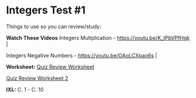 # Integers Test #1

Things to use so you can review/study:

**Watch These Videos**
Integers Multplication - https://youtu.be/K_tPbVPfHgk |

Integers Negative Numbers - https://youtu.be/OAoLCXpao6s |

**Worksheet:**
[Quiz Review Worksheet](https://drive.google.com/file/d/1Ie3oafN3USQQ17VXHXB3MzfUkEzeDH4H/view)

[Quiz Review Worksheet 2](https://drive.google.com/file/d/1FFORDzOEqmp1jmAF1kUoYnQHFY_elT44/view)

**IXL:**
C. 1 - C. 10
